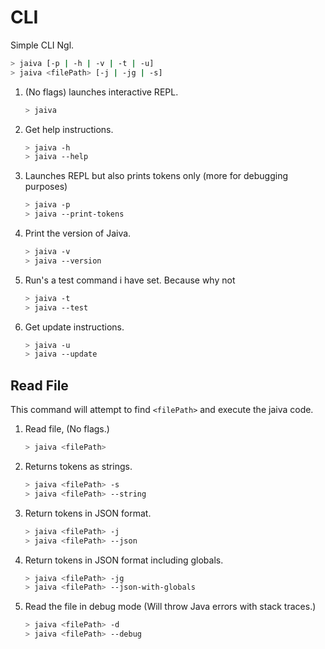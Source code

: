 # CLI

Simple CLI Ngl.

```sh
> jaiva [-p | -h | -v | -t | -u]
> jaiva <filePath> [-j | -jg | -s]
```

1. (No flags) launches interactive REPL.

    ```sh
    > jaiva
    ```

2. Get help instructions.

    ```sh
    > jaiva -h
    > jaiva --help
    ```

3. Launches REPL but also prints tokens only (more for debugging purposes)

    ```sh
    > jaiva -p
    > jaiva --print-tokens
    ```

4. Print the version of Jaiva.

    ```sh
    > jaiva -v
    > jaiva --version
    ```

5. Run's a test command i have set. Because why not

    ```sh
    > jaiva -t
    > jaiva --test
    ```

6. Get update instructions.

    ```sh
    > jaiva -u
    > jaiva --update
    ```

## Read File

This command will attempt to find `<filePath>` and execute the jaiva code.

1. Read file, (No flags.)
    ```sh
    > jaiva <filePath>
    ```
2. Returns tokens as strings.
    ```sh
    > jaiva <filePath> -s
    > jaiva <filePath> --string
    ```
3. Return tokens in JSON format.

    ```sh
    > jaiva <filePath> -j
    > jaiva <filePath> --json
    ```

4. Return tokens in JSON format including globals.

    ```sh
    > jaiva <filePath> -jg
    > jaiva <filePath> --json-with-globals
    ```

5. Read the file in debug mode (Will throw Java errors with stack traces.)
    ```sh
    > jaiva <filePath> -d
    > jaiva <filePath> --debug
    ```
